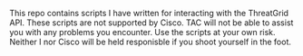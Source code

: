 This repo contains scripts I have written for interacting with 
the ThreatGrid API. These scripts are not supported by Cisco. TAC will not be able to assist you with any problems you encounter. Use the scripts at your own risk. Neither I nor Cisco will be held responisble if you shoot yourself in the foot.
